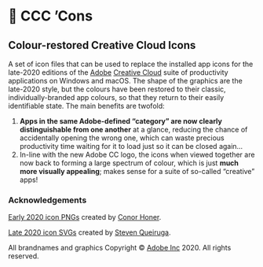 # 🎨 CCC ’Cons

## Colour-restored Creative Cloud Icons

A set of icon files that can be used to replace the installed app icons for the late-2020 editions of the [Adobe](https://www.adobe.com/) [Creative Cloud](https://www.adobe.com/creativecloud) suite of productivity applications on Windows and macOS. The shape of the graphics are the late-2020 style, but the colours have been restored to their classic, individually-branded app colours, so that they return to their easily identifiable state. The main benefits are twofold:

1. **Apps in the same Adobe-defined “category” are now clearly distinguishable from one another** at a glance, reducing the chance of accidentally opening the wrong one, which can waste precious productivity time waiting for it to load just so it can be closed again…
2. In-line with the new Adobe CC logo, the icons when viewed together are now back to forming a large spectrum of colour, which is just **much more visually appealing**; makes sense for a suite of so-called “creative” apps!

### Acknowledgements

[Early 2020 icon PNGs](https://www.gumroad.com/l/xbxCK) created by [Conor Honer](https://www.behance.net/conorhoner).

[Late 2020 icon SVGs](https://www.stevenqueiruga.com/adobe-icons) created by [Steven Queiruga](https://www.stevenqueiruga.com/).

All brandnames and graphics Copyright © [Adobe Inc](https://www.adobe.com/) 2020. All rights reserved.
